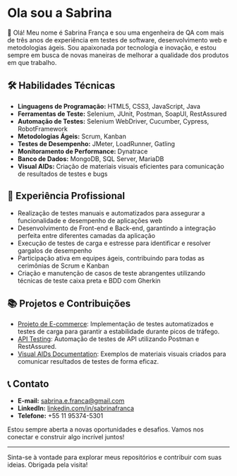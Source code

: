 # Ola sou a Sabrina

👋 Olá! Meu nome é Sabrina França e sou uma engenheira de QA com mais de três anos de experiência em testes de software, desenvolvimento web e metodologias ágeis. Sou apaixonada por tecnologia e inovação, e estou sempre em busca de novas maneiras de melhorar a qualidade dos produtos em que trabalho.

## 🛠 Habilidades Técnicas

- **Linguagens de Programação:** HTML5, CSS3, JavaScript, Java
- **Ferramentas de Teste:** Selenium, JUnit, Postman, SoapUI, RestAssured
- **Automação de Testes:** Selenium WebDriver, Cucumber, Cypress, RobotFramework
- **Metodologias Ágeis:** Scrum, Kanban
- **Testes de Desempenho:** JMeter, LoadRunner, Gatling
- **Monitoramento de Performance:** Dynatrace
- **Banco de Dados:** MongoDB, SQL Server, MariaDB
- **Visual AIDs:** Criação de materiais visuais eficientes para comunicação de resultados de testes e bugs

## 🚀 Experiência Profissional

- Realização de testes manuais e automatizados para assegurar a funcionalidade e desempenho de aplicações web
- Desenvolvimento de Front-end e Back-end, garantindo a integração perfeita entre diferentes camadas da aplicação
- Execução de testes de carga e estresse para identificar e resolver gargalos de desempenho
- Participação ativa em equipes ágeis, contribuindo para todas as cerimônias de Scrum e Kanban
- Criação e manutenção de casos de teste abrangentes utilizando técnicas de teste caixa preta e BDD com Gherkin

## 📚 Projetos e Contribuições

- [Projeto de E-commerce](https://github.com/seu-usuario/projeto-ecommerce): Implementação de testes automatizados e testes de carga para garantir a estabilidade durante picos de tráfego.
- [API Testing](https://github.com/seu-usuario/api-testing): Automação de testes de API utilizando Postman e RestAssured.
- [Visual AIDs Documentation](https://github.com/seu-usuario/visual-aids): Exemplos de materiais visuais criados para comunicar resultados de testes de forma eficaz.

## 📞 Contato

- **E-mail:** [sabrina.e.franca@gmail.com](mailto:sabrina.e.franca@gmail.com)
- **LinkedIn:** [linkedin.com/in/sabrinafranca](https://www.linkedin.com/in/sabrinafranca)
- **Telefone:** +55 11 95374-5301

Estou sempre aberta a novas oportunidades e desafios. Vamos nos conectar e construir algo incrível juntos!

---

Sinta-se à vontade para explorar meus repositórios e contribuir com suas ideias. Obrigada pela visita!

